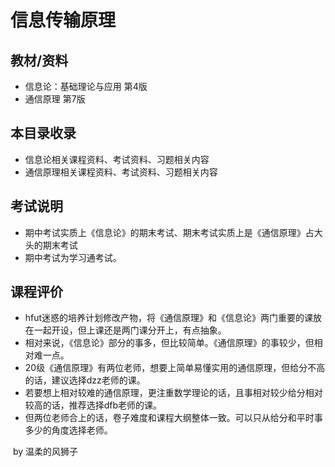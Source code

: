 # 信息传输原理

## 教材/资料

- 信息论：基础理论与应用 第4版
- 通信原理 第7版



## 本目录收录

- 信息论相关课程资料、考试资料、习题相关内容
- 通信原理相关课程资料、考试资料、习题相关内容



## 考试说明

- 期中考试实质上《信息论》的期末考试、期末考试实质上是《通信原理》占大头的期末考试
- 期中考试为学习通考试。



## 课程评价

- hfut迷惑的培养计划修改产物，将《通信原理》和《信息论》两门重要的课放在一起开设，但上课还是两门课分开上，有点抽象。
- 相对来说，《信息论》部分的事多，但比较简单。《通信原理》的事较少，但相对难一点。
- 20级《通信原理》有两位老师，想要上简单易懂实用的通信原理，但给分不高的话，建议选择dzz老师的课。
- 若要想上相对较难的通信原理，更注重数学理论的话，且事相对较少给分相对较高的话，推荐选择dfb老师的课。
- 但两位老师合上的话，卷子难度和课程大纲整体一致。可以只从给分和平时事多少的角度选择老师。



​																																													by  温柔的风狮子

